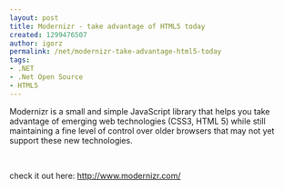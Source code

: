 ```yaml
---
layout: post
title: Modernizr - take advantage of HTML5 today
created: 1299476507
author: igorz
permalink: /net/modernizr-take-advantage-html5-today
tags:
- .NET
- .Net Open Source
- HTML5
---
```

<p>Modernizr is a small and simple JavaScript library that helps you take  advantage of emerging web technologies (CSS3, HTML 5) while still  maintaining a fine level of control over older browsers that may not yet  support these new technologies.</p>
<p>&nbsp;</p>
<p>check it out here: <a href="http://www.modernizr.com/">http://www.modernizr.com/</a></p>
